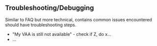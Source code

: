 ## Troubleshooting/Debugging

Similar to FAQ but more technical, contains common issues encountered should have troubleshooting steps.

- "My VAA is still not available" - check if Z, do x...
- ...
